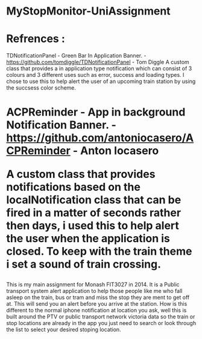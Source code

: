 MyStopMonitor-UniAssignment
====================

Refrences :
===========

TDNotificationPanel - Green Bar In Application Banner.
    - https://github.com/tomdiggle/TDNotificationPanel 
    - Tom Diggle
    A custom class that provides a in application type notification which can consist of 3 colours and 3 different uses such as error, success and loading types.  I chose to use this to help alert the user of an upcoming train station by using the succsess color scheme.
    
ACPReminder - App in background Notification Banner.
    - https://github.com/antoniocasero/ACPReminder
    - Anton Iocasero
    <p>A custom class that provides notifications based on the localNotification class that can be fired in a matter of seconds rather then days, i used this to help alert the user when the application is closed. To keep with the train theme i set a sound of train crossing.</p>
===============================================================================================

This is my main assignment for Monash FIT3027 in 2014.
It is a Public transport system alert application to help those people like me who fall asleep on the train, bus or tram and miss the stop they are ment to get off at. This will send you an alert before you arrive at the station.  How is this different to the normal iphone notification at location you ask, well this is built around the PTV or public transport network victoria data so the train or stop locations are already in the app you just need to search or look through the list to select your desired stoping location.

